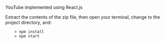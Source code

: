 YouTube implemented using React.js


Extract the contents of the zip file, then open your terminal, change to the project directory, and:

```
	> npm install
	> npm start
```

